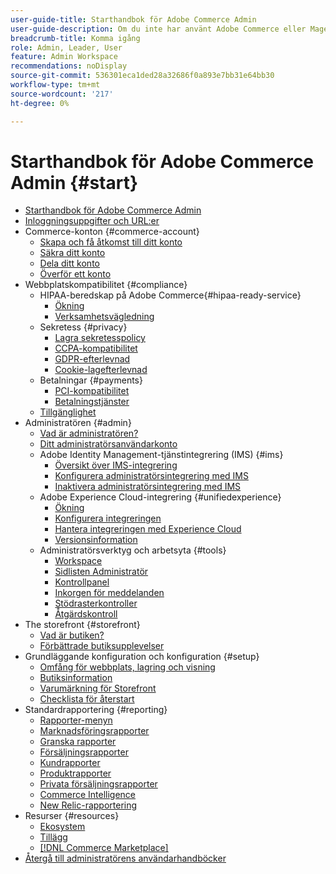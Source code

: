 ```yaml
---
user-guide-title: Starthandbok för Adobe Commerce Admin
user-guide-description: Om du inte har använt Adobe Commerce eller Magento Open Source Admin tidigare bör du ta del av resurserna i ekosystemet  [!DNL Commerce] , följa kundresan för att utforska din butik och lära dig mer om de viktigaste administratörsfunktionerna.
breadcrumb-title: Komma igång
role: Admin, Leader, User
feature: Admin Workspace
recommendations: noDisplay
source-git-commit: 536301eca1ded28a32686f0a893e7bb31e64bb30
workflow-type: tm+mt
source-wordcount: '217'
ht-degree: 0%

---
```



# Starthandbok för Adobe Commerce Admin {#start}

+ [Starthandbok för Adobe Commerce Admin](guide-overview.md)
+ [Inloggningsuppgifter och URL:er](login-urls.md)
+ Commerce-konton {#commerce-account}
   + [Skapa och få åtkomst till ditt konto](commerce-account-create.md)
   + [Säkra ditt konto](commerce-account-secure.md)
   + [Dela ditt konto](commerce-account-share.md)
   + [Överför ett konto](commerce-account-transfer.md)
+ Webbplatskompatibilitet {#compliance}
   + HIPAA-beredskap på Adobe Commerce{#hipaa-ready-service}
      + [Ökning](hipaa/overview.md)
      + [Verksamhetsvägledning](hipaa/operations.md)
   + Sekretess {#privacy}
      + [Lagra sekretesspolicy](privacy-policy.md)
      + [CCPA-kompatibilitet](compliance-ccpa.md)
      + [GDPR-efterlevnad](compliance-gdpr.md)
      + [Cookie-lagefterlevnad](compliance-cookie-law.md)
   + Betalningar {#payments}
      + [PCI-kompatibilitet](compliance-pci.md)
      + [Betalningstjänster](compliance-payment-services-directive.md)
   + [Tillgänglighet](navigation-accessibility.md)
+ Administratören {#admin}
   + [Vad är administratören?](admin.md)
   + [Ditt administratörsanvändarkonto](admin-signin.md)
   + Adobe Identity Management-tjänstintegrering (IMS) {#ims}
      + [Översikt över IMS-integrering](adobe-ims-integration-overview.md)
      + [Konfigurera administratörsintegrering med IMS](adobe-ims-config.md)
      + [Inaktivera administratörsintegrering med IMS](adobe-ims-disable.md)
   + Adobe Experience Cloud-integrering {#unifiedexperience}
      + [Ökning](admin-unified-experience-integration-overview.md)
      + [Konfigurera integreringen](admin-unified-experience-integration-configure.md)
      + [Hantera integreringen med Experience Cloud](admin-unified-experience-integration-manage.md)
      + [Versionsinformation](admin-unified-experience-release-notes.md)
   + Administratörsverktyg och arbetsyta {#tools}
      + [Workspace](admin-workspace.md)
      + [Sidlisten Administratör](admin-menu.md)
      + [Kontrollpanel](admin-dashboard.md)
      + [Inkorgen för meddelanden](admin-message-inbox.md)
      + [Stödrasterkontroller](admin-grid-controls.md)
      + [Åtgärdskontroll](admin-actions-control.md)
+ The storefront {#storefront}
   + [Vad är butiken?](storefront.md)
   + [Förbättrade butiksupplevelser](enhanced-experiences.md)
+ Grundläggande konfiguration och konfiguration {#setup}
   + [Omfång för webbplats, lagring och visning](websites-stores-views.md)
   + [Butiksinformation](store-details.md)
   + [Varumärkning för Storefront](storefront-branding.md)
   + [Checklista för återstart](prelaunch-checklist.md)
+ Standardrapportering {#reporting}
   + [Rapporter-menyn](reports-menu.md)
   + [Marknadsföringsrapporter](marketing-reports.md)
   + [Granska rapporter](review-reports.md)
   + [Försäljningsrapporter](sales-reports.md)
   + [Kundrapporter](customer-reports.md)
   + [Produktrapporter](product-reports.md)
   + [Privata försäljningsrapporter](private-sales-reports.md)
   + [Commerce Intelligence](business-intelligence.md)
   + [New Relic-rapportering](new-relic-reporting.md)
+ Resurser {#resources}
   + [Ekosystem](resources.md)
   + [Tillägg](extensions.md)
   + [[!DNL Commerce Marketplace]](commerce-marketplace.md)
+ [Återgå till administratörens användarhandböcker](https://experienceleague.adobe.com/en/docs/commerce-admin/user-guides/home)

